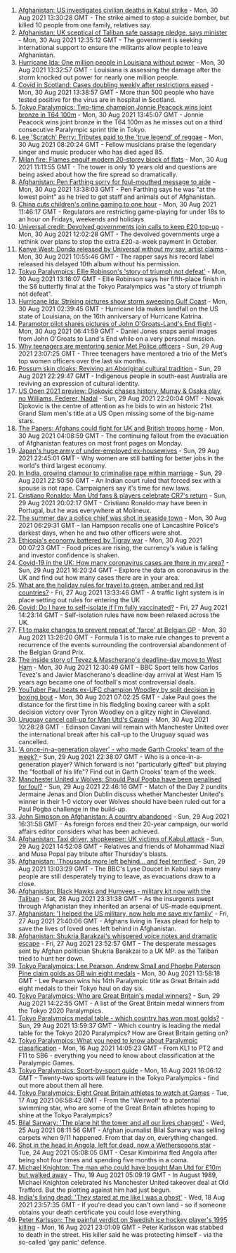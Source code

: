 1. [Afghanistan: US investigates civilian deaths in Kabul strike](https://www.bbc.co.uk/news/world-asia-58380791?at_medium=RSS&at_campaign=KARANGA) - Mon, 30 Aug 2021 13:30:28 GMT - The strike aimed to stop a suicide bomber, but killed 10 people from one family, relatives say.
2. [Afghanistan: UK sceptical of Taliban safe passage pledge, says minister](https://www.bbc.co.uk/news/uk-58380167?at_medium=RSS&at_campaign=KARANGA) - Mon, 30 Aug 2021 12:35:12 GMT - The government is seeking international support to ensure the militants allow people to leave Afghanistan.
3. [Hurricane Ida: One million people in Louisiana without power](https://www.bbc.co.uk/news/world-us-canada-58378788?at_medium=RSS&at_campaign=KARANGA) - Mon, 30 Aug 2021 13:32:57 GMT - Louisiana is assessing the damage after the storm knocked out power for nearly one million people.
4. [Covid in Scotland: Cases doubling weekly after restrictions eased](https://www.bbc.co.uk/news/uk-scotland-58383606?at_medium=RSS&at_campaign=KARANGA) - Mon, 30 Aug 2021 13:38:57 GMT - More than 500 people who have tested positive for the virus are in hospital in Scotland.
5. [Tokyo Paralympics: Two-time champion Jonnie Peacock wins joint bronze in T64 100m](https://www.bbc.co.uk/sport/disability-sport/58382044?at_medium=RSS&at_campaign=KARANGA) - Mon, 30 Aug 2021 13:45:07 GMT - Jonnie Peacock wins joint bronze in the T64 100m as he misses out on a third consecutive Paralympic sprint title in Tokyo.
6. [Lee 'Scratch' Perry: Tributes paid to the 'true legend' of reggae](https://www.bbc.co.uk/news/world-latin-america-58379715?at_medium=RSS&at_campaign=KARANGA) - Mon, 30 Aug 2021 08:20:24 GMT - Fellow musicians praise the legendary singer and music producer who has died aged 85.
7. [Milan fire: Flames engulf modern 20-storey block of flats](https://www.bbc.co.uk/news/world-europe-58385014?at_medium=RSS&at_campaign=KARANGA) - Mon, 30 Aug 2021 11:11:55 GMT - The tower is only 10 years old and questions are being asked about how the fire spread so dramatically.
8. [Afghanistan: Pen Farthing sorry for foul-mouthed message to aide](https://www.bbc.co.uk/news/uk-england-essex-58385521?at_medium=RSS&at_campaign=KARANGA) - Mon, 30 Aug 2021 13:38:03 GMT - Pen Farthing says he was "at the lowest point" as he tried to get staff and animals out of Afghanistan.
9. [China cuts children's online gaming to one hour](https://www.bbc.co.uk/news/technology-58384457?at_medium=RSS&at_campaign=KARANGA) - Mon, 30 Aug 2021 11:46:17 GMT - Regulators are restricting game-playing for under 18s to an hour on Fridays, weekends and holidays
10. [Universal credit: Devolved governments join calls to keep £20 top-up](https://www.bbc.co.uk/news/uk-58384578?at_medium=RSS&at_campaign=KARANGA) - Mon, 30 Aug 2021 12:02:28 GMT - The devolved governments urge a rethink over plans to stop the extra £20-a-week payment in October.
11. [Kanye West: Donda released by Universal without my say, artist claims](https://www.bbc.co.uk/news/entertainment-arts-58383576?at_medium=RSS&at_campaign=KARANGA) - Mon, 30 Aug 2021 10:55:46 GMT - The rapper says his record label released his delayed 10th album without his permission.
12. [Tokyo Paralympics: Ellie Robinson's 'story of triumph not defeat'](https://www.bbc.co.uk/sport/disability-sport/58383911?at_medium=RSS&at_campaign=KARANGA) - Mon, 30 Aug 2021 13:16:07 GMT - Ellie Robinson says her fifth-place finish in the S6 butterfly final at the Tokyo Paralympics was "a story of triumph not defeat".
13. [Hurricane Ida: Striking pictures show storm sweeping Gulf Coast](https://www.bbc.co.uk/news/world-us-canada-58380820?at_medium=RSS&at_campaign=KARANGA) - Mon, 30 Aug 2021 02:39:45 GMT - Hurricane Ida makes landfall on the US state of Louisiana, on the 16th anniversary of Hurricane Katrina.
14. [Paramotor pilot shares pictures of John O'Groats-Land's End flight](https://www.bbc.co.uk/news/uk-england-norfolk-58345631?at_medium=RSS&at_campaign=KARANGA) - Mon, 30 Aug 2021 06:41:59 GMT - Daniel Jones snaps aerial images from John O'Groats to Land's End while on a very personal mission.
15. [Why teenagers are mentoring senior Met Police officers](https://www.bbc.co.uk/news/uk-england-london-58351814?at_medium=RSS&at_campaign=KARANGA) - Sun, 29 Aug 2021 23:07:25 GMT - Three teenagers have mentored a trio of the Met’s top women officers over the last six months.
16. [Possum skin cloaks: Reviving an Aboriginal cultural tradition](https://www.bbc.co.uk/news/world-australia-58338411?at_medium=RSS&at_campaign=KARANGA) - Sun, 29 Aug 2021 22:29:47 GMT - Indigenous people in south-east Australia are reviving an expression of cultural identity.
17. [US Open 2021 preview: Djokovic chases history, Murray & Osaka play, no Williams, Federer, Nadal](https://www.bbc.co.uk/sport/tennis/58344653?at_medium=RSS&at_campaign=KARANGA) - Sun, 29 Aug 2021 22:20:04 GMT - Novak Djokovic is the centre of attention as he bids to win an historic 21st Grand Slam men's title at a US Open missing some of the big-name stars.
18. [The Papers: Afghans could fight for UK and British troops home](https://www.bbc.co.uk/news/blogs-the-papers-58380032?at_medium=RSS&at_campaign=KARANGA) - Mon, 30 Aug 2021 04:08:59 GMT - The continuing fallout from the evacuation of Afghanistan features on most front pages on Monday.
19. [Japan's huge army of under-employed ex-housewives](https://www.bbc.co.uk/news/business-58301604?at_medium=RSS&at_campaign=KARANGA) - Sun, 29 Aug 2021 22:45:01 GMT - Why women are still battling for better jobs in the world's third largest economy.
20. [In India, growing clamour to criminalise rape within marriage](https://www.bbc.co.uk/news/world-asia-india-58358795?at_medium=RSS&at_campaign=KARANGA) - Sun, 29 Aug 2021 22:50:50 GMT - An Indian court ruled that forced sex with a spouse is not rape. Campaigners say it's time for new laws.
21. [Cristiano Ronaldo: Man Utd fans & players celebrate CR7's return](https://www.bbc.co.uk/sport/football/58379016?at_medium=RSS&at_campaign=KARANGA) - Sun, 29 Aug 2021 20:02:17 GMT - Cristiano Ronaldo may have been in Portugal, but he was everywhere at Molineux.
22. [The summer day a police chief was shot in seaside town](https://www.bbc.co.uk/news/uk-england-lancashire-58307811?at_medium=RSS&at_campaign=KARANGA) - Mon, 30 Aug 2021 06:29:31 GMT - Ian Hampson recalls one of Lancashire Police's darkest days, when he and two other officers were shot.
23. [Ethiopia's economy battered by Tigray war](https://www.bbc.co.uk/news/world-africa-58319977?at_medium=RSS&at_campaign=KARANGA) - Mon, 30 Aug 2021 00:07:23 GMT - Food prices are rising, the currency's value is falling and investor confidence is shaken.
24. [Covid-19 in the UK: How many coronavirus cases are there in my area?](https://www.bbc.co.uk/news/uk-51768274?at_medium=RSS&at_campaign=KARANGA) - Sun, 29 Aug 2021 16:20:24 GMT - Explore the data on coronavirus in the UK and find out how many cases there are in your area.
25. [What are the holiday rules for travel to green, amber and red list countries?](https://www.bbc.co.uk/news/explainers-52544307?at_medium=RSS&at_campaign=KARANGA) - Fri, 27 Aug 2021 13:33:46 GMT - A traffic light system is in place setting out rules for entering the UK
26. [Covid: Do I have to self-isolate if I'm fully vaccinated?](https://www.bbc.co.uk/news/explainers-54239922?at_medium=RSS&at_campaign=KARANGA) - Fri, 27 Aug 2021 14:23:14 GMT - Self-isolation rules have now been relaxed across the UK.
27. [F1 to make changes to prevent repeat of 'farce' at Belgian GP](https://www.bbc.co.uk/sport/formula1/58385653?at_medium=RSS&at_campaign=KARANGA) - Mon, 30 Aug 2021 13:26:20 GMT - Formula 1 is to make rule changes to prevent a recurrence of the events surrounding the controversial abandonment of the Belgian Grand Prix.
28. [The inside story of Tevez & Mascherano's deadline-day move to West Ham](https://www.bbc.co.uk/sport/football/58382795?at_medium=RSS&at_campaign=KARANGA) - Mon, 30 Aug 2021 12:30:49 GMT - BBC Sport tells how Carlos Tevez's and Javier Mascherano's deadline-day arrival at West Ham 15 years ago became one of football's most controversial deals.
29. [YouTuber Paul beats ex-UFC champion Woodley by split decision in boxing bout](https://www.bbc.co.uk/sport/boxing/58381950?at_medium=RSS&at_campaign=KARANGA) - Mon, 30 Aug 2021 07:02:25 GMT - Jake Paul goes the distance for the first time in his fledgling boxing career with a split decision victory over Tyron Woodley on a glitzy night in Cleveland.
30. [Uruguay cancel call-up for Man Utd's Cavani](https://www.bbc.co.uk/sport/football/58383632?at_medium=RSS&at_campaign=KARANGA) - Mon, 30 Aug 2021 10:28:28 GMT - Edinson Cavani will remain with Manchester United over the international break after his call-up to the Uruguay squad was cancelled.
31. ['A once-in-a-generation player' - who made Garth Crooks' team of the week? ](https://www.bbc.co.uk/sport/football/58330317?at_medium=RSS&at_campaign=KARANGA) - Sun, 29 Aug 2021 22:38:07 GMT - Who is a once-in-a-generation player? Which forward is not "particularly gifted" but playing the "football of his life"? Find out in Garth Crooks' team of the week.
32. [Manchester United v Wolves: Should Paul Pogba have been penalised for foul?](https://www.bbc.co.uk/sport/av/football/58380359?at_medium=RSS&at_campaign=KARANGA) - Sun, 29 Aug 2021 22:46:16 GMT - Match of the Day 2 pundits Jermaine Jenas and Dion Dublin discuss whether Manchester United's winner in their 1-0 victory over Wolves should have been ruled out for a Paul Pogba challenge in the build-up.
33. [John Simpson on Afghanistan: A country abandoned](https://www.bbc.co.uk/news/58377984?at_medium=RSS&at_campaign=KARANGA) - Sun, 29 Aug 2021 16:31:58 GMT - As foreign forces end their 20-year campaign, our world affairs editor considers what has been achieved.
34. [Afghanistan: Taxi driver, shopkeeper: UK victims of Kabul attack](https://www.bbc.co.uk/news/uk-58377804?at_medium=RSS&at_campaign=KARANGA) - Sun, 29 Aug 2021 14:52:08 GMT - Relatives and friends of Mohammad Niazi and Musa Popal pay tribute after Thursday's blasts.
35. [Afghanistan: 'Thousands more left behind... and feel terrified'](https://www.bbc.co.uk/news/world-asia-58374153?at_medium=RSS&at_campaign=KARANGA) - Sun, 29 Aug 2021 13:03:29 GMT - The BBC's Lyse Doucet in Kabul says many people are still desperately trying to leave, as evacuations draw to a close.
36. [Afghanistan: Black Hawks and Humvees - military kit now with the Taliban](https://www.bbc.co.uk/news/world-asia-58356045?at_medium=RSS&at_campaign=KARANGA) - Sat, 28 Aug 2021 23:31:38 GMT - As the insurgents swept through Afghanistan they inherited an arsenal of US-made equipment.
37. [Afghanistan: 'I helped the US military, now help me save my family'](https://www.bbc.co.uk/news/world-us-canada-58349434?at_medium=RSS&at_campaign=KARANGA) - Fri, 27 Aug 2021 21:40:06 GMT - Afghans living in Texas plead for help to save the lives of loved ones left behind in Afghanistan.
38. [Afghanistan: Shukria Barakzai's whispered voice notes and dramatic escape](https://www.bbc.co.uk/news/world-asia-58345901?at_medium=RSS&at_campaign=KARANGA) - Fri, 27 Aug 2021 23:52:57 GMT - The desperate messages sent by Afghan politician Shukria Barakzai to a UK MP. as the Taliban tried to hunt her down.
39. [Tokyo Paralympics: Lee Pearson, Andrew Small and Phoebe Paterson Pine claim golds as GB win eight medals](https://www.bbc.co.uk/sport/disability-sport/58381498?at_medium=RSS&at_campaign=KARANGA) - Mon, 30 Aug 2021 13:58:18 GMT - Lee Pearson wins his 14th Paralympic title as Great Britain add eight medals to their Tokyo haul on day six.
40. [Tokyo Paralympics: Who are Great Britain's medal winners?](https://www.bbc.co.uk/sport/disability-sport/58267875?at_medium=RSS&at_campaign=KARANGA) - Sun, 29 Aug 2021 14:22:55 GMT - A list of the Great Britain medal winners from the Tokyo 2020 Paralympics.
41. [Tokyo Paralympics medal table - which country has won most golds?](https://www.bbc.co.uk/sport/disability-sport/58267874?at_medium=RSS&at_campaign=KARANGA) - Sun, 29 Aug 2021 13:59:37 GMT - Which country is leading the medal table for the Tokyo 2020 Paralympics? How are Great Britain getting on?
42. [Tokyo Paralympics: What you need to know about Paralympic classification](https://www.bbc.co.uk/sport/disability-sport/57396986?at_medium=RSS&at_campaign=KARANGA) - Mon, 16 Aug 2021 14:05:23 GMT - From KL1 to PT2 and F11 to SB6 - everything you need to know about classification at the Paralympic Games.
43. [Tokyo Paralympics: Sport-by-sport guide](https://www.bbc.co.uk/sport/disability-sport/58228171?at_medium=RSS&at_campaign=KARANGA) - Mon, 16 Aug 2021 16:06:12 GMT - Twenty-two sports will feature in the Tokyo Paralympics - find out more about them all here.
44. [Tokyo Paralympics: Eight Great Britain athletes to watch at Games](https://www.bbc.co.uk/sport/disability-sport/58126396?at_medium=RSS&at_campaign=KARANGA) - Tue, 17 Aug 2021 06:58:42 GMT - From the 'Weirwolf' to a potential swimming star, who are some of the Great Britain athletes hoping to shine at the Tokyo Paralympics?
45. [Bilal Sarwary: 'The plane hit the tower and all our lives changed'](https://www.bbc.co.uk/news/world-south-asia-58071592?at_medium=RSS&at_campaign=KARANGA) - Wed, 25 Aug 2021 08:11:56 GMT - Afghan journalist Bilal Sarwary was selling carpets when 9/11 happened. From that day on, everything changed.
46. [Shot in the head in Angola, left for dead, now a Wetherspoons star](https://www.bbc.co.uk/news/uk-58266180?at_medium=RSS&at_campaign=KARANGA) - Tue, 24 Aug 2021 05:08:05 GMT - Cesar Kimbirima fled Angola after being shot four times and spending five months in a coma.
47. [Michael Knighton: The man who could have bought Man Utd for £10m but walked away](https://www.bbc.co.uk/sport/football/58233755?at_medium=RSS&at_campaign=KARANGA) - Thu, 19 Aug 2021 05:09:19 GMT - In August 1989, Michael Knighton celebrated his Manchester United takeover deal at Old Trafford. But the plotting against him had just begun.
48. [India's living dead: 'They stared at me like I was a ghost'](https://www.bbc.co.uk/news/stories-58259497?at_medium=RSS&at_campaign=KARANGA) - Wed, 18 Aug 2021 23:57:35 GMT - If you're dead you can't own land - so if someone obtains your death certificate you could lose everything.
49. [Peter Karlsson: The painful verdict on Swedish ice hockey player's 1995 killing](https://www.bbc.co.uk/sport/ice-hockey/58101549?at_medium=RSS&at_campaign=KARANGA) - Mon, 16 Aug 2021 23:01:09 GMT - Peter Karlsson was stabbed to death in the street. His killer said he was protecting himself - via the so-called 'gay panic' defence.
